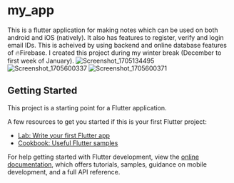 # my_app

This is a flutter application for making notes which can be used on both android and iOS (natively). It also has features to register, verify and login email IDs.
This is acheived by using backend and online database features of 🔥Firebase. I created this project during my winter break (December to first week of January).
![Screenshot_1705134495](https://github.com/Shrijo7478/my_app/assets/126180898/8b620a84-d7b3-43b9-8b57-c7aaaa86640c)
![Screenshot_1705600337](https://github.com/Shrijo7478/my_app/assets/126180898/04783663-7e80-4de2-8662-52a24b061bd4)
![Screenshot_1705600371](https://github.com/Shrijo7478/my_app/assets/126180898/1ed50ea3-ad0f-47ab-8a9d-545ae4db125c)


## Getting Started

This project is a starting point for a Flutter application.

A few resources to get you started if this is your first Flutter project:

- [Lab: Write your first Flutter app](https://docs.flutter.dev/get-started/codelab)
- [Cookbook: Useful Flutter samples](https://docs.flutter.dev/cookbook)

For help getting started with Flutter development, view the
[online documentation](https://docs.flutter.dev/), which offers tutorials,
samples, guidance on mobile development, and a full API reference.
